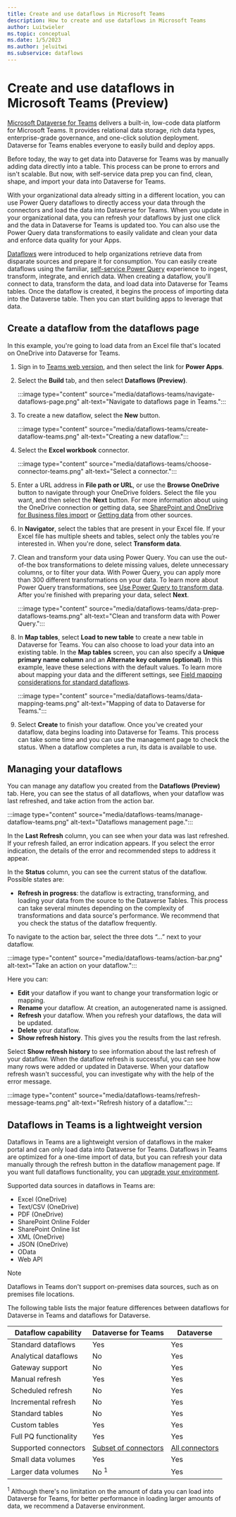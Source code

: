```yaml
---
title: Create and use dataflows in Microsoft Teams
description: How to create and use dataflows in Microsoft Teams
author: Luitwieler
ms.topic: conceptual
ms.date: 1/5/2023
ms.author: jeluitwi
ms.subservice: dataflows
---
```



# Create and use dataflows in Microsoft Teams (Preview)

[Microsoft Dataverse for Teams](/powerapps/teams/overview-data-platform) delivers a built-in, low-code data platform for Microsoft Teams. It provides relational data storage, rich data types, enterprise-grade governance, and one-click solution deployment. Dataverse for Teams enables everyone to easily build and deploy apps.

Before today, the way to get data into Dataverse for Teams was by manually adding data directly into a table. This process can be prone to errors and isn't scalable.  But now, with self-service data prep you can find, clean, shape, and import your data into Dataverse for Teams.  

With your organizational data already sitting in a different location, you can use Power Query dataflows to directly access your data through the connectors and load the data into Dataverse for Teams. When you update in your organizational data, you can refresh your dataflows by just one click and the data in Dataverse for Teams is updated too. You can also use the Power Query data transformations to easily validate and clean your data and enforce data quality for your Apps.

[Dataflows](overview-dataflows-across-power-platform-dynamics-365.md) were introduced to help organizations retrieve data from disparate sources and prepare it for consumption. You can easily create dataflows using the familiar, [self-service Power Query](../power-query-what-is-power-query.md) experience  to ingest, transform, integrate, and enrich data. When creating a dataflow, you'll connect to data, transform the data, and load data into Dataverse for Teams tables.  Once the dataflow is created, it begins the process of importing data into the Dataverse table. Then you can start building apps to leverage that data.

## Create a dataflow from the dataflows page

In this example, you're going to load data from an Excel file that's located on OneDrive into Dataverse for Teams.

1. Sign in to [Teams web version](https://teams.microsoft.com/), and then select the link for **Power Apps**.

2. Select the **Build** tab, and then select **Dataflows (Preview)**.

   :::image type="content" source="media/dataflows-teams/navigate-dataflows-page.png" alt-text="Navigate to dataflows page in Teams.":::

3. To create a new dataflow, select the **New** button.

   :::image type="content" source="media/dataflows-teams/create-dataflow-teams.png" alt-text="Creating a new dataflow.":::

4. Select the **Excel workbook** connector.

   :::image type="content" source="media/dataflows-teams/choose-connector-teams.png" alt-text="Select a connector.":::

5. Enter a URL address in **File path or URL**, or use the **Browse OneDrive** button to navigate through your OneDrive folders. Select the file you want, and then select the **Next** button. For more information about using the OneDrive connection or getting data, see [SharePoint and OneDrive for Business files import](../sharepoint-onedrive-files.md) or [Getting data](../get-data-experience.md) from other sources.

6. In **Navigator**, select the tables that are present in your Excel file. If your Excel file has multiple sheets and tables, select only the tables you're interested in. When you're done, select **Transform data**.

7. Clean and transform your data using Power Query. You can use the out-of-the box transformations to delete missing values, delete unnecessary columns, or to filter your data. With Power Query, you can apply more than 300 different transformations on your data. To learn more about Power Query transformations, see [Use Power Query to transform data](../power-query-ui.md). After you're finished with preparing your data, select **Next**.

   :::image type="content" source="media/dataflows-teams/data-prep-dataflows-teams.png" alt-text="Clean and transform data with Power Query.":::

8. In **Map tables**, select **Load to new table** to create a new table in Dataverse for Teams. You can also choose to load your data into an existing table. In the **Map tables** screen, you can also specify a **Unique primary name column** and an **Alternate key column (optional)**. In this example, leave these selections with the default values. To learn more about mapping your data and the different settings, see [Field mapping considerations for standard dataflows](get-best-of-standard-dataflows.md).

   :::image type="content" source="media/dataflows-teams/data-mapping-teams.png" alt-text="Mapping of data to Dataverse for Teams.":::

9. Select **Create** to finish your dataflow. Once you’ve created your dataflow, data begins loading into Dataverse for Teams. This process can take some time and you can use the management page to check the status. When a dataflow completes a run, its data is available to use.

## Managing your dataflows

You can manage any dataflow you created from the **Dataflows (Preview)** tab. Here, you can see the status of all dataflows, when your dataflow was last refreshed, and take action from the action bar.

:::image type="content" source="media/dataflows-teams/manage-dataflow-teams.png" alt-text="Dataflows management page.":::

In the **Last Refresh** column, you can see when your data was last refreshed. If your refresh failed, an error indication appears. If you select the error indication, the details of the error and recommended steps to address it appear.

In the **Status** column, you can see the current status of the dataflow. Possible states are:

* **Refresh in progress**: the dataflow is extracting, transforming, and loading your data from the source to the Dataverse Tables. This process can take several minutes depending on the complexity of transformations and data source's performance. We recommend that you check the status of the dataflow frequently.

To navigate to the action bar, select the three dots “…” next to your dataflow.

:::image type="content" source="media/dataflows-teams/action-bar.png" alt-text="Take an action on your dataflow.":::

Here you can:

* **Edit** your dataflow if you want to change your transformation logic or mapping.
* **Rename** your dataflow. At creation, an autogenerated name is assigned.
* **Refresh** your dataflow. When you refresh your dataflows, the data will be updated.
* **Delete** your dataflow.
* **Show refresh history**. This gives you the results from the last refresh.

Select **Show refresh history** to see information about the last refresh of your dataflow. When the dataflow refresh is successful, you can see how many rows were added or updated in Dataverse. When your dataflow refresh wasn't successful, you can investigate why with the help of the error message.

:::image type="content" source="media/dataflows-teams/refresh-message-teams.png" alt-text="Refresh history of a dataflow.":::

## Dataflows in Teams is a lightweight version

Dataflows in Teams are a lightweight version of dataflows in the maker portal and can only load data into Dataverse for Teams. Dataflows in Teams are optimized for a one-time import of data, but you can refresh your data manually through the refresh button in the dataflow management page. If you want full dataflows functionality, you can [upgrade your environment](/power-platform/admin/about-teams-environment).

Supported data sources in dataflows in Teams are:

* Excel (OneDrive)
* Text/CSV (OneDrive)
* PDF (OneDrive)
* SharePoint Online Folder
* SharePoint Online list
* XML (OneDrive)
* JSON (OneDrive)
* OData
* Web API

> [!NOTE]
> Dataflows in Teams don't support on-premises data sources, such as on premises file locations.

The following table lists the major feature differences between dataflows for Dataverse in Teams and dataflows for Dataverse.

| **Dataflow capability** | **Dataverse for Teams** | **Dataverse** |
| --- | --- | --- |
| Standard dataflows | Yes |  Yes |
| Analytical dataflows | No | Yes |
| Gateway support | No | Yes |
| Manual refresh | Yes | Yes |
| Scheduled refresh | No | Yes |
| Incremental refresh | No | Yes |
| Standard tables | No | Yes |
| Custom tables | Yes | Yes |
| Full PQ functionality | Yes | Yes |
| Supported connectors | [Subset of connectors](../connectors/index.md)| [All connectors](../connectors/index.md)|
| Small data volumes | Yes | Yes |
| Larger data volumes | No <sup>1</sup> | Yes |

<sup>1</sup> Although there's no limitation on the amount of data you can load into Dataverse for Teams, for better performance in loading larger amounts of data, we recommend a Dataverse environment.
